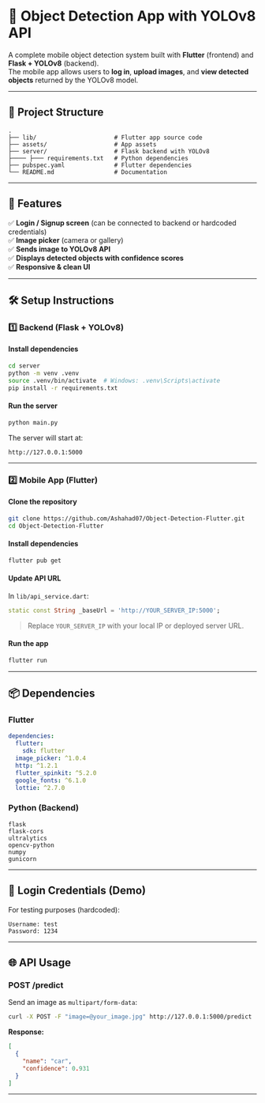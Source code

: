 # 📱 Object Detection App with YOLOv8 API

A complete mobile object detection system built with **Flutter** (frontend) and **Flask + YOLOv8** (backend).  
The mobile app allows users to **log in**, **upload images**, and **view detected objects** returned by the YOLOv8 model.

---

## 📂 Project Structure

```
.
├── lib/                      # Flutter app source code
├── assets/                   # App assets
├── server/                   # Flask backend with YOLOv8
├──── ├─── requirements.txt   # Python dependencies
├── pubspec.yaml              # Flutter dependencies
└── README.md                 # Documentation
```

---

## 🚀 Features

✅ **Login / Signup screen** (can be connected to backend or hardcoded credentials)  
✅ **Image picker** (camera or gallery)  
✅ **Sends image to YOLOv8 API**  
✅ **Displays detected objects with confidence scores**  
✅ **Responsive & clean UI**  

---

## 🛠 Setup Instructions

### **1️⃣ Backend (Flask + YOLOv8)**

#### Install dependencies
```bash
cd server
python -m venv .venv
source .venv/bin/activate  # Windows: .venv\Scripts\activate
pip install -r requirements.txt
```

#### Run the server
```bash
python main.py
```
The server will start at:
```
http://127.0.0.1:5000
```

---

### **2️⃣ Mobile App (Flutter)**

#### Clone the repository
```bash
git clone https://github.com/Ashahad07/Object-Detection-Flutter.git
cd Object-Detection-Flutter

```

#### Install dependencies
```bash
flutter pub get
```

#### Update API URL
In `lib/api_service.dart`:
```dart
static const String _baseUrl = 'http://YOUR_SERVER_IP:5000';
```
> Replace `YOUR_SERVER_IP` with your local IP or deployed server URL.

#### Run the app
```bash
flutter run
```

---

## 📦 Dependencies

### **Flutter**
```yaml
dependencies:
  flutter:
    sdk: flutter
  image_picker: ^1.0.4
  http: ^1.2.1
  flutter_spinkit: ^5.2.0
  google_fonts: ^6.1.0
  lottie: ^2.7.0
```

### **Python (Backend)**
```
flask
flask-cors
ultralytics
opencv-python
numpy
gunicorn
```

---

## 🔑 Login Credentials (Demo)
For testing purposes (hardcoded):
```
Username: test
Password: 1234
```

---

## 🌐 API Usage

### **POST /predict**
Send an image as `multipart/form-data`:
```bash
curl -X POST -F "image=@your_image.jpg" http://127.0.0.1:5000/predict
```

**Response:**
```json
[
  {
    "name": "car",
    "confidence": 0.931
  }
]
```

---




